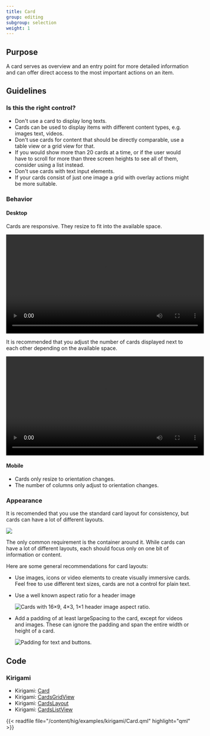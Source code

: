 ```yaml
---
title: Card
group: editing
subgroup: selection
weight: 1
---
```


Purpose
-------

A card serves as overview and an entry point for more detailed
information and can offer direct access to the most important actions on
an item.

Guidelines
----------

### Is this the right control?

-   Don't use a card to display long texts.
-   Cards can be used to display items with different content types,
    e.g. images text, videos.
-   Don't use cards for content that should be directly comparable, use
    a table view or a grid view for that.
-   If you would show more than 20 cards at a time, or if the user would
    have to scroll for more than three screen heights to see all of
    them, consider using a list instead.
-   Don't use cards with text input elements.
-   If your cards consist of just one image a grid with overlay actions
    might be more suitable.

### Behavior

#### Desktop

Cards are responsive. They resize to fit into the available space.

<video autoplay controls src="https://cdn.kde.org/hig/video/20180620-1/CardLayout1.webm" loop="true" playsinline="true" width="536" onended="this.play()" class="border"></video>

It is recommended that you adjust the number of cards displayed next to
each other depending on the available space.

<video autoplay controls src="https://cdn.kde.org/hig/video/20180620-1/CardLayout2.webm" loop="true" playsinline="true" width="536" onended="this.play()" class="border"></video>

#### Mobile

-   Cards only resize to orientation changes.
-   The number of columns only adjust to orientation changes.

### Appearance

It is recomended that you use the standard card layout for consistency,
but cards can have a lot of different layouts.

![](/hig/Card6.qml.png)

The only common requirement is the container around it. While cards can
have a lot of different layouts, each should focus only on one bit of
information or content.

Here are some general recommendations for card layouts:

-   Use images, icons or video elements to create visually immersive
    cards. Feel free to use different text sizes, cards are not a
    control for plain text.

-   Use a well known aspect ratio for a header image

    ![Cards with 16×9, 4×3, 1×1 header image aspect
    ratio.](/hig/Card5.qml.png)

-   Add a padding of at least largeSpacing to the card, except for
    videos and images. These can ignore the padding and span the entire
    width or height of a card.

    ![Padding for text and buttons.](/hig/Card2.qml.png)

Code
----

### Kirigami

- Kirigami: [Card](docs:kirigami2;Card)
- Kirigami: [CardsGridView](docs:kirigami2;CardsGridView)
- Kirigami: [CardsLayout](docs:kirigami2;CardsLayout)
- Kirigami: [CardsListView](docs:kirigami2;CardsListView)

{{< readfile file="/content/hig/examples/kirigami/Card.qml" highlight="qml" >}}

